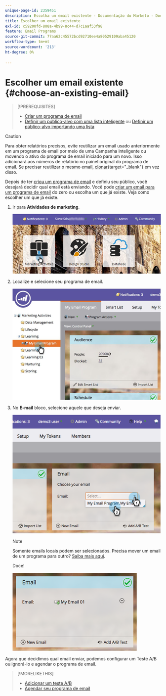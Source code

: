 ```yaml
---
unique-page-id: 2359451
description: Escolha um email existente - Documentação do Marketo - Documentação do produto
title: Escolher um email existente
exl-id: c59200fd-808a-4b99-8c44-d7c1aaf53f98
feature: Email Programs
source-git-commit: 77aa62c45572bcd92710ee4a80529109aba45120
workflow-type: tm+mt
source-wordcount: '213'
ht-degree: 0%

---
```


# Escolher um email existente {#choose-an-existing-email}

>[!PREREQUISITES]
>
>* [Criar um programa de email](/help/marketo/product-docs/email-marketing/email-programs/creating-an-email-program/create-an-email-program.md)
>* [Definir um público-alvo com uma lista inteligente](/help/marketo/product-docs/email-marketing/email-programs/managing-people-in-email-programs/define-an-audience-with-a-smart-list.md) ou [Definir um público-alvo importando uma lista](/help/marketo/product-docs/email-marketing/email-programs/managing-people-in-email-programs/define-an-audience-by-importing-a-list.md)

>[!CAUTION]
>
>Para obter relatórios precisos, evite reutilizar um email usado anteriormente em um programa de email por meio de uma Campanha inteligente ou movendo o ativo do programa de email iniciado para um novo. Isso adicionará aos números de relatório no painel original do programa de email. Se precisar reutilizar o mesmo email, [clonar](/help/marketo/product-docs/core-marketo-concepts/programs/working-with-programs/clone-an-asset-in-a-program.md){target="_blank"} em vez disso.

Depois de ter [criou um programa de email](/help/marketo/product-docs/email-marketing/email-programs/creating-an-email-program/create-an-email-program.md) e definiu seu público, você desejará decidir qual email está enviando. Você pode [criar um email para um programa de email](/help/marketo/product-docs/email-marketing/email-programs/email-program-actions/create-an-email-for-an-email-program.md) do zero ou escolha um que já existe. Veja como escolher um que já existe.

1. Ir para **Atividades de marketing**.

   ![](assets/login-marketing-activities.png)

1. Localize e selecione seu programa de email.

   ![](assets/selectemailprogram.jpg)

1. No **E-mail** bloco, selecione aquele que deseja enviar.

   ![](assets/image2014-9-12-11-3a28-3a10.png)

   >[!NOTE]
   >
   >Somente emails locais podem ser selecionados. Precisa mover um email de um programa para outro? [Saiba mais aqui](/help/marketo/product-docs/email-marketing/email-programs/email-program-actions/move-an-email.md).

   Doce!

   ![](assets/image2014-9-12-11-3a28-3a51.png)

Agora que decidimos qual email enviar, podemos configurar um Teste A/B ou ignorá-lo e agendar o programa de email.

>[!MORELIKETHIS]
>
>* [Adicionar um teste A/B](/help/marketo/product-docs/email-marketing/email-programs/email-program-actions/email-test-a-b-test/add-an-a-b-test.md)
>* [Agendar seu programa de email](/help/marketo/product-docs/email-marketing/email-programs/email-program-actions/schedule-your-email-program.md)
